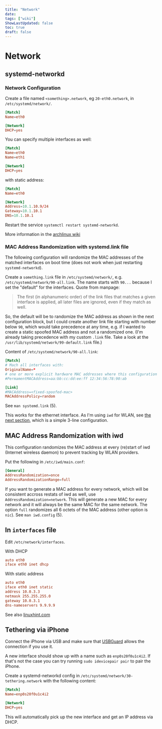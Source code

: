```yaml
---
title: "Network"
date:
tags: ["wiki"]
ShowLastUpdated: false
toc: true
draft: false
---
```


# Network

## systemd-networkd

### Network Configuration

Create a file named `<something>.network`, eg `20-eth0.network`, in `/etc/systemd/network/`.
```toml
[Match]
Name=eth0

[Network]
DHCP=yes
```

You can specify multiple interfaces as well:
```toml
[Match]
Name=eth0
Name=eth1

[Network]
DHCP=yes
```

with static address:
```toml
[Match]
Name=eth0

[Network]
Address=10.1.10.9/24
Gateway=10.1.10.1
DNS=10.1.10.1
```

Restart the service `systemctl restart systemd-networkd`.

More information in the [archlinux
wiki](https://wiki.archlinux.org/title/Systemd-networkd)

### MAC Address Randomization with systemd.link file

The following configuration will randomize the MAC addresses of the matched
interfaces on boot time (does not work when just restarting
`systemd-networkd`).

Create a `something.link` file in `/etc/systemd/network/`, e.g.
`/etc/systemd/network/90-all.link`. The name starts with `90...` because I set
the "default" for the interfaces. Quote from manpage:

> The first (in alphanumeric order) of the link files that matches a
> given interface is applied, all later files are ignored, even if they
> match as well.

So, the default will be to randomize the MAC address as shown in the next
configuration block, but I could create another link file starting with number
below `90`, which would take precedence at any time, e.g. if I wanted to create
a static spoofed MAC address and not a randomized one. (I'm already taking
precedence with my custom `.link` file. Take a look at the
`/usr/lib/systemd/network/99-default.link` file.)

Content of `/etc/systemd/network/90-all.link`:

```conf
[Match]
# Mach all interfaces with:
OriginalName=*
# one or more explicit hardware MAC addresses where this configuration should match
#PermamentMACAddress=aa:bb:cc:dd:ee:ff 12:34:56:78:90:ab

[Link]
#MACAddress=<fixed-spoofed-mac>
MACAddressPolicy=random
```

See `man systemd.link` (5).

This works for the ethernet interface. As I'm using `iwd` for WLAN, see [the
next section](#mac-address-randomization-with-iwd), which is a simple 3-line
configuration.


## MAC Address Randomization with iwd

This configuration randomizes the MAC address at every (re)start of iwd
(Internet wireless daemon) to prevent tracking by WLAN providers.

Put the following in `/etc/iwd/main.conf`:

```conf
[General]
AddressRandomization=once
AddressRandomizationRange=full
```

If you want to generate a MAC address for every network, which will be
consistent accross restats of iwd as well, use `AddressRandomization=network`.
This will generate a new MAC for every network and it will always be the same
MAC for the same network. The option `full` randomizes all 6 octets of the MAC
address (other option is `nic`). See `man iwd.config` (5).

## In `interfaces` file

Edit `/etc/network/interfaces`.

With DHCP
```conf
auto eth0
iface eth0 inet dhcp
```

With static address
```conf
auto eth0
iface eth0 inet static
address 10.0.3.3
netmask 255.255.255.0
gateway 10.0.3.1
dns-nameservers 9.9.9.9
```

See also [linuxhint.com](https://linuxhint.com/debian_etc_network_interfaces/)


## Tethering via iPhone

Connect the iPhone via USB and make sure that [USBGuard](./usbguard.md) allows
the connection if you use it.

A new interface should show up with a name such as `enp0s20f0u1c4i2`. If that's
not the case you can try running `sudo idevicepair pair` to pair the iPhone.

Create a systemd-networkd config in `/etc/systemd/network/30-tethering.network`
with the following content:

```toml
[Match]
Name=enp0s20f0u1c4i2

[Network]
DHCP=yes
```

This will automatically pick up the new interface and get an IP address via
DHCP.


